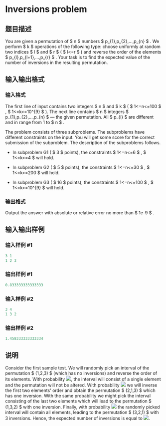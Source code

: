 # Inversions problem

## 题目描述

You are given a permutation of $ n $ numbers $ p_{1},p_{2},...,p_{n} $ . We perform $ k $ operations of the following type: choose uniformly at random two indices $ l $ and $ r $ ( $ l<=r $ ) and reverse the order of the elements $ p_{l},p_{l+1},...,p_{r} $ . Your task is to find the expected value of the number of inversions in the resulting permutation.

## 输入输出格式

### 输入格式

The first line of input contains two integers $ n $ and $ k $ ( $ 1<=n<=100 $ , $ 1<=k<=10^{9} $ ). The next line contains $ n $ integers $ p_{1},p_{2},...,p_{n} $ — the given permutation. All $ p_{i} $ are different and in range from 1 to $ n $ .

The problem consists of three subproblems. The subproblems have different constraints on the input. You will get some score for the correct submission of the subproblem. The description of the subproblems follows.

- In subproblem G1 ( $ 3 $ points), the constraints $ 1<=n<=6 $ , $ 1<=k<=4 $ will hold.

- In subproblem G2 ( $ 5 $ points), the constraints $ 1<=n<=30 $ , $ 1<=k<=200 $ will hold.

- In subproblem G3 ( $ 16 $ points), the constraints $ 1<=n<=100 $ , $ 1<=k<=10^{9} $ will hold.

### 输出格式

Output the answer with absolute or relative error no more than $ 1e-9 $ .

## 输入输出样例

### 输入样例 #1

```cpp
3 1
1 2 3

```
### 输出样例 #1

```cpp
0.833333333333333

```
### 输入样例 #2

```cpp
3 4
1 3 2

```
### 输出样例 #2

```cpp
1.458333333333334

```
## 说明

Consider the first sample test. We will randomly pick an interval of the permutation $ (1,2,3) $ (which has no inversions) and reverse the order of its elements. With probability ![](https://cdn.luogu.com.cn/upload/vjudge_pic/CF513G2/6201067a97da7a97c457211e210f5a8e998bdde9.png), the interval will consist of a single element and the permutation will not be altered. With probability ![](https://cdn.luogu.com.cn/upload/vjudge_pic/CF513G2/f7ba68e3a158029dadd77767404a7d3ca97f69d2.png) we will inverse the first two elements' order and obtain the permutation $ (2,1,3) $ which has one inversion. With the same probability we might pick the interval consisting of the last two elements which will lead to the permutation $ (1,3,2) $ with one inversion. Finally, with probability ![](https://cdn.luogu.com.cn/upload/vjudge_pic/CF513G2/f7ba68e3a158029dadd77767404a7d3ca97f69d2.png) the randomly picked interval will contain all elements, leading to the permutation $ (3,2,1) $ with 3 inversions. Hence, the expected number of inversions is equal to ![](https://cdn.luogu.com.cn/upload/vjudge_pic/CF513G2/35fd27aec725b8812c04480f588647c66aec3f9c.png).

